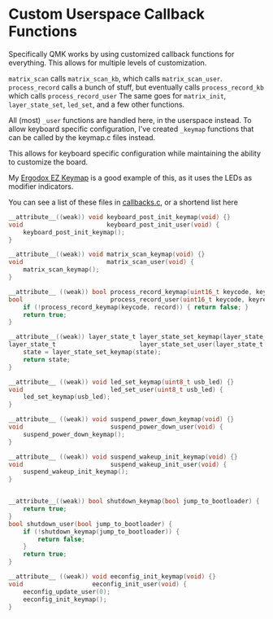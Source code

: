 # Custom Userspace Callback Functions

Specifically QMK works by using customized callback functions for everything. This allows for multiple levels of customization.

`matrix_scan` calls `matrix_scan_kb`, which calls `matrix_scan_user`.
`process_record` calls a bunch of stuff, but eventually calls `process_record_kb` which calls `process_record_user`
The same goes for `matrix_init`, `layer_state_set`, `led_set`, and a few other functions.

All (most) `_user` functions are handled here, in the userspace instead. To allow keyboard specific configuration, I've created `_keymap` functions that can be called by the keymap.c files instead.

This allows for keyboard specific configuration while maintaining the ability to customize the board.

My [Ergodox EZ Keymap](https://github.com/qmk/qmk_firmware/blob/master/layouts/community/ergodox/drashna/keymap.c) is a good example of this, as it uses the LEDs as modifier indicators.

You can see a list of these files in [callbacks.c](callbacks.c), or a shortend list here

```c
__attribute__((weak)) void keyboard_post_init_keymap(void) {}
void                       keyboard_post_init_user(void) {
    keyboard_post_init_keymap();
}

__attribute__((weak)) void matrix_scan_keymap(void) {}
void                       matrix_scan_user(void) {
    matrix_scan_keymap();
}

__attribute__ ((weak)) bool process_record_keymap(uint16_t keycode, keyrecord_t *record) { return true; }
bool                        process_record_user(uint16_t keycode, keyrecord_t *record) {
    if (!process_record_keymap(keycode, record)) { return false; }
    return true;
}

__attribute__((weak)) layer_state_t layer_state_set_keymap(layer_state_t state) { return state; }
layer_state_t                       layer_state_set_user(layer_state_t state) {
    state = layer_state_set_keymap(state);
    return state;
}

__attribute__ ((weak)) void led_set_keymap(uint8_t usb_led) {}
void                        led_set_user(uint8_t usb_led) {
    led_set_keymap(usb_led);
}

__attribute__ ((weak)) void suspend_power_down_keymap(void) {}
void                        suspend_power_down_user(void) {
    suspend_power_down_keymap();
}

__attribute__ ((weak)) void suspend_wakeup_init_keymap(void) {}
void                        suspend_wakeup_init_user(void) {
    suspend_wakeup_init_keymap();
}


__attribute__((weak)) bool shutdown_keymap(bool jump_to_bootloader) {
    return true;
}
bool shutdown_user(bool jump_to_bootloader) {
    if (!shutdown_keymap(jump_to_bootloader)) {
        return false;
    }
    return true;
}

__attribute__ ((weak)) void eeconfig_init_keymap(void) {}
void                   eeconfig_init_user(void) {
    eeconfig_update_user(0);
    eeconfig_init_keymap();
}
```
